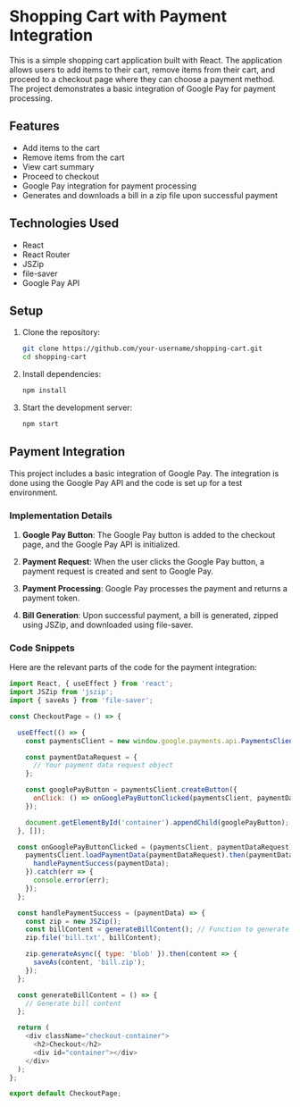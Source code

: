 # Shopping Cart with Payment Integration

This is a simple shopping cart application built with React. The application allows users to add items to their cart, remove items from their cart, and proceed to a checkout page where they can choose a payment method. The project demonstrates a basic integration of Google Pay for payment processing.

## Features

- Add items to the cart
- Remove items from the cart
- View cart summary
- Proceed to checkout
- Google Pay integration for payment processing
- Generates and downloads a bill in a zip file upon successful payment

## Technologies Used

- React
- React Router
- JSZip
- file-saver
- Google Pay API

## Setup

1. Clone the repository:

    ```bash
    git clone https://github.com/your-username/shopping-cart.git
    cd shopping-cart
    ```

2. Install dependencies:

    ```bash
    npm install
    ```

3. Start the development server:

    ```bash
    npm start
    ```

## Payment Integration

This project includes a basic integration of Google Pay. The integration is done using the Google Pay API and the code is set up for a test environment.

### Implementation Details

1. **Google Pay Button**: The Google Pay button is added to the checkout page, and the Google Pay API is initialized.

2. **Payment Request**: When the user clicks the Google Pay button, a payment request is created and sent to Google Pay.

3. **Payment Processing**: Google Pay processes the payment and returns a payment token.

4. **Bill Generation**: Upon successful payment, a bill is generated, zipped using JSZip, and downloaded using file-saver.

### Code Snippets

Here are the relevant parts of the code for the payment integration:

```javascript
import React, { useEffect } from 'react';
import JSZip from 'jszip';
import { saveAs } from 'file-saver';

const CheckoutPage = () => {

  useEffect(() => {
    const paymentsClient = new window.google.payments.api.PaymentsClient({ environment: 'TEST' });

    const paymentDataRequest = {
      // Your payment data request object
    };

    const googlePayButton = paymentsClient.createButton({
      onClick: () => onGooglePayButtonClicked(paymentsClient, paymentDataRequest),
    });

    document.getElementById('container').appendChild(googlePayButton);
  }, []);

  const onGooglePayButtonClicked = (paymentsClient, paymentDataRequest) => {
    paymentsClient.loadPaymentData(paymentDataRequest).then(paymentData => {
      handlePaymentSuccess(paymentData);
    }).catch(err => {
      console.error(err);
    });
  };

  const handlePaymentSuccess = (paymentData) => {
    const zip = new JSZip();
    const billContent = generateBillContent(); // Function to generate bill content
    zip.file('bill.txt', billContent);

    zip.generateAsync({ type: 'blob' }).then(content => {
      saveAs(content, 'bill.zip');
    });
  };

  const generateBillContent = () => {
    // Generate bill content
  };

  return (
    <div className="checkout-container">
      <h2>Checkout</h2>
      <div id="container"></div>
    </div>
  );
};

export default CheckoutPage;

